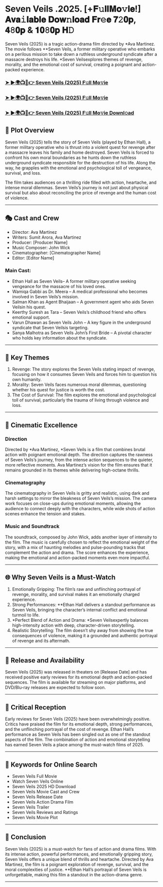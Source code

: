 # Seven Veils .2025. [+𝐅𝚞𝐥𝐥𝐌𝐨𝚟𝐢𝐞!] 𝐀𝐯𝐚𝚒𝐥𝐚𝐛𝐥𝐞 𝐃𝐨𝐰𝚗𝐥𝐨𝐚𝐝 𝐅𝐫𝚎𝐞 𝟕𝟸𝟎𝐩, 𝟒𝟾𝟎𝐩 & 𝟏𝟎𝟾𝟎𝐩 𝐇𝙳

Seven Veils (2025) is a tragic action-drama film directed by *Ava Martinez. The movie follows **Seven Veils, a former military operative who embarks on a perilous mission to take down a ruthless underground syndicate after a massacre destroys his life. *Seven Veilsexplores themes of revenge, morality, and the emotional cost of survival, creating a poignant and action-packed experience.

### [➤ ►🌍📺📱👉   Seven Veils (2025) F𝚞ll Mo𝚟ie](https://qimovies.com/en/movie/1083782/seven-veils.html)

### [➤ ►🌍📺📱👉   Seven Veils (2025) F𝚞ll Mo𝚟ie](https://qimovies.com/en/movie/1083782/seven-veils.html)

### [➤ ►🌍📺📱👉   Seven Veils (2025) F𝚞ll Mo𝚟ie Downl𝚘ad](https://qimovies.com/en/movie/1083782/seven-veils.html)

## 📖 Plot Overview

Seven Veils (2025) tells the story of Seven Veils (played by Ethan Hall), a former military operative who is thrust into a violent quest for revenge after a massacre leaves his family and home destroyed. Seven Veils is forced to confront his own moral boundaries as he hunts down the ruthless underground syndicate responsible for the destruction of his life. Along the way, he grapples with the emotional and psychological toll of vengeance, survival, and loss.

The film takes audiences on a thrilling ride filled with action, heartache, and intense moral dilemmas. Seven Veils’s journey is not just about physical survival but also about reconciling the price of revenge and the human cost of violence.

---

## 🎭 Cast and Crew

- Director: Ava Martinez  
- Writers: Sumit Arora, Ava Martinez  
- Producer: [Producer Name]  
- Music Composer: John Wick  
- Cinematographer: [Cinematographer Name]  
- Editor: [Editor Name]  

### Main Cast:

- Ethan Hall as Seven Veils– A former military operative seeking vengeance for the massacre of his loved ones.  
- Wamiqa Gabbi as Dr. Meera – A medical professional who becomes involved in Seven Veils’s mission.  
- Salman Khan as Agent Bhaijaan – A government agent who aids Seven Veilsin his quest.  
- Keerthy Suresh as Tara – Seven Veils’s childhood friend who offers emotional support.  
- Varun Dhawan as Seven Veils John – A key figure in the underground syndicate that Seven Veilsis targeting.  
- Sanya Malhotra as Seven Veils John’s First Bride – A pivotal character who holds key information about the syndicate.

---

## 🌟 Key Themes

1. Revenge: The story explores the Seven Veils stating impact of revenge, focusing on how it consumes Seven Veils and forces him to question his own humanity.  
2. Morality: Seven Veils faces numerous moral dilemmas, questioning whether his quest for justice is worth the cost.  
3. The Cost of Survival: The film explores the emotional and psychological toll of survival, particularly the trauma of living through violence and loss.

---

## 🎥 Cinematic Excellence

### Direction  
Directed by *Ava Martinez, *Seven Veils is a film that combines brutal action with poignant emotional depth. The direction captures the rawness of Seven Veils’s journey, from the intense action sequences to the quieter, more reflective moments. Ava Martinez’s vision for the film ensures that it remains grounded in its themes while delivering high-octane thrills.

### Cinematography  
The cinematography in Seven Veils is gritty and realistic, using dark and harsh settings to mirror the bleakness of Seven Veils’s mission. The camera work focuses on close-ups during emotional moments, allowing the audience to connect deeply with the characters, while wide shots of action scenes enhance the tension and stakes.

### Music and Soundtrack  
The soundtrack, composed by John Wick, adds another layer of intensity to the film. The music is carefully chosen to reflect the emotional weight of the story, with a mix of haunting melodies and pulse-pounding tracks that complement the action and drama. The score enhances the experience, making the emotional and action-packed moments even more impactful.

---

## 🌐 Why Seven Veils is a Must-Watch

1. Emotionally Gripping: The film’s raw and unflinching portrayal of revenge, morality, and survival makes it an emotionally charged experience.  
2. Strong Performances: **Ethan Hall delivers a standout performance as Seven Veils, bringing the character’s internal conflict and emotional turmoil to life.  
3. *Perfect Blend of Action and Drama: *Seven Veilsexpertly balances high-intensity action with deep, character-driven storytelling.  
4. Realistic Storytelling: The film doesn’t shy away from showing the true consequences of violence, making it a grounded and authentic portrayal of revenge and its aftermath.

---

## 📅 Release and Availability

Seven Veils (2025) was released in theaters on [Release Date] and has received positive early reviews for its emotional depth and action-packed sequences. The film is available for streaming on major platforms, and DVD/Blu-ray releases are expected to follow soon.

---

## 📝 Critical Reception

Early reviews for Seven Veils (2025) have been overwhelmingly positive. Critics have praised the film for its emotional depth, strong performances, and the unflinching portrayal of the cost of revenge. Ethan Hall’s performance as Seven Veils has been singled out as one of the standout aspects of the film. The combination of action and emotional storytelling has earned Seven Veils a place among the must-watch films of 2025.

---

## 🔑 Keywords for Online Search

- Seven Veils Full Movie  
- Watch Seven Veils Online  
- Seven Veils 2025 HD Download  
- Seven Veils Movie Cast and Crew  
- Seven Veils Release Date  
- Seven Veils Action Drama Film  
- Seven Veils Trailer  
- Seven Veils Reviews and Ratings  
- Seven Veils Movie Plot  

---

## 📢 Conclusion

Seven Veils (2025) is a must-watch for fans of action and drama films. With its intense action, powerful performances, and emotionally gripping story, Seven Veils offers a unique blend of thrills and heartache. Directed by Ava Martinez, the film is a poignant exploration of revenge, survival, and the moral complexities of justice. **Ethan Hall’s portrayal of Seven Veils is unforgettable, making this film a standout in the action-drama genre.

---
